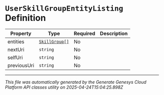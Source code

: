 # `UserSkillGroupEntityListing` Definition

| Property | Type | Required | Description |
|----------|------|----------|-------------|
| entities | [`SkillGroup[]`](skillgroup-definition.md) | No |  |
| nextUri | `string` | No |  |
| selfUri | `string` | No |  |
| previousUri | `string` | No |  |

---

*This file was automatically generated by the Generate Genesys Cloud Platform API classes utility on 2025-04-24T15:04:25.898Z*